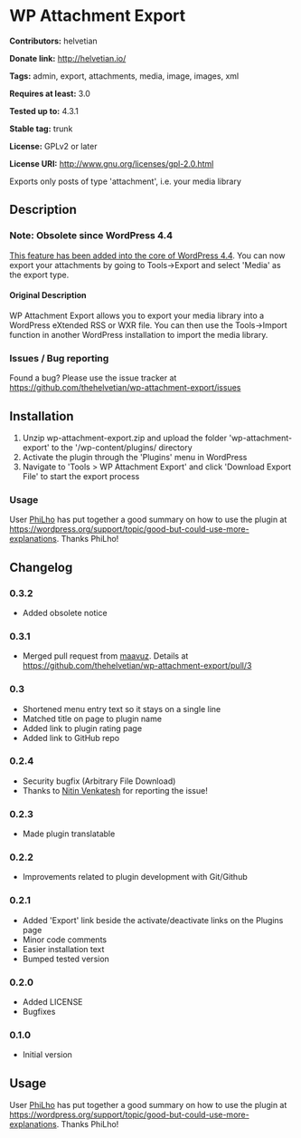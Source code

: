 # WP Attachment Export #
**Contributors:** helvetian
  
**Donate link:** http://helvetian.io/
  
**Tags:** admin, export, attachments, media, image, images, xml
  
**Requires at least:** 3.0
  
**Tested up to:** 4.3.1
  
**Stable tag:** trunk
  
**License:** GPLv2 or later
  
**License URI:** http://www.gnu.org/licenses/gpl-2.0.html
  

Exports only posts of type 'attachment', i.e. your media library

## Description ##

### Note: Obsolete since WordPress 4.4 ###

[This feature has been added into the core of WordPress 4.4](https://core.trac.wordpress.org/ticket/32230). You can now export your attachments by going to Tools->Export and select 'Media' as the export type.

#### Original Description ####

WP Attachment Export allows you to export your media library into a WordPress eXtended RSS or WXR file. You can then use the Tools->Import function in another WordPress installation to import the media library.

### Issues / Bug reporting ###

Found a bug? Please use the issue tracker at <https://github.com/thehelvetian/wp-attachment-export/issues>

## Installation ##

1. Unzip wp-attachment-export.zip and upload the folder 'wp-attachment-export' to the '/wp-content/plugins/ directory
2. Activate the plugin through the 'Plugins' menu in WordPress
3. Navigate to 'Tools > WP Attachment Export' and click 'Download Export File' to start the export process

### Usage ###

User [PhiLho](https://wordpress.org/support/profile/philho) has put together a good summary on how to use the plugin at <https://wordpress.org/support/topic/good-but-could-use-more-explanations>. Thanks PhiLho!

## Changelog ##

### 0.3.2 ###
* Added obsolete notice

### 0.3.1 ###
* Merged pull request from [maavuz](https://profiles.wordpress.org/maavuz). Details at <https://github.com/thehelvetian/wp-attachment-export/pull/3>

### 0.3 ###
* Shortened menu entry text so it stays on a single line
* Matched title on page to plugin name
* Added link to plugin rating page
* Added link to GitHub repo

### 0.2.4 ###
* Security bugfix (Arbitrary File Download)
* Thanks to [Nitin Venkatesh](http://nitstorm.github.io) for reporting the issue!

### 0.2.3 ###
* Made plugin translatable

### 0.2.2 ###
* Improvements related to plugin development with Git/Github

### 0.2.1 ###
* Added 'Export' link beside the activate/deactivate links on the Plugins page
* Minor code comments
* Easier installation text
* Bumped tested version

### 0.2.0 ###
* Added LICENSE
* Bugfixes

### 0.1.0 ###
* Initial version

## Usage ##
User [PhiLho](https://wordpress.org/support/profile/philho) has put together a good summary on how to use the plugin at <https://wordpress.org/support/topic/good-but-could-use-more-explanations>. Thanks PhiLho!
